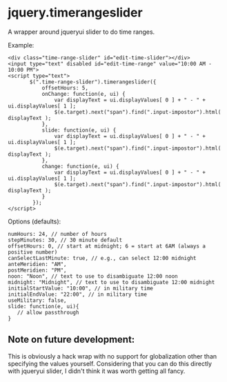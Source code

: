jquery.timerangeslider
===============

A wrapper around jqueryui slider to do time ranges.

Example: 

    <div class="time-range-slider" id="edit-time-slider"></div>
    <input type="text" disabled id="edit-time-range" value="10:00 AM - 10:00 PM">
    <script type="text">
           $(".time-range-slider").timerangeslider({
               offsetHours: 5,
               onChange: function(e, ui) {
                   var displayText = ui.displayValues[ 0 ] + " - " +  ui.displayValues[ 1 ];
                   $(e.target).next("span").find(".input-impostor").html( displayText );
               },
               slide: function(e, ui) {
                   var displayText = ui.displayValues[ 0 ] + " - " +  ui.displayValues[ 1 ];
                   $(e.target).next("span").find(".input-impostor").html( displayText );
               },
               change: function(e, ui) {
                   var displayText = ui.displayValues[ 0 ] + " - " +  ui.displayValues[ 1 ];
                   $(e.target).next("span").find(".input-impostor").html( displayText );
               }
            });
    </script>

Options (defaults):

    numHours: 24, // number of hours
    stepMinutes: 30, // 30 minute default
    offsetHours: 0, // start at midnight; 6 = start at 6AM (always a positive number)
    canSelectLastMinute: true, // e.g., can select 12:00 midnight
    anteMeridien: "AM",
    postMeridien: "PM",
    noon: "Noon", // text to use to disambiguate 12:00 noon
    midnight: "Midnight", // text to use to disambiguate 12:00 midnight
    initialStartValue: "10:00", // in military time
    initialEndValue: "22:00", // in military time
    useMilitary: false,
    slide: function(e, ui){
       // allow passthrough
    }

Note on future development:
--------------

This is obviously a hack wrap with no support for globalization other than specifying the values yourself. Considering that you can do this directly with jqueryui slider, I didn't think it was worth getting all fancy.